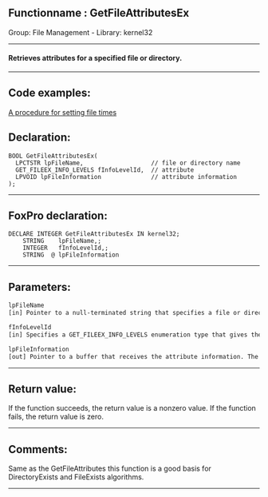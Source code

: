 <link rel="stylesheet" type="text/css" href="../../css/win32api.css">  
<link rel="stylesheet" href="https://cdnjs.cloudflare.com/ajax/libs/font-awesome/4.7.0/css/font-awesome.min.css">

## Functionname : GetFileAttributesEx
Group: File Management - Library: kernel32    
***  


#### Retrieves attributes for a specified file or directory.
***  


## Code examples:
[A procedure for setting file times](../../samples/sample_128.md)  

## Declaration:
```foxpro  
BOOL GetFileAttributesEx(
  LPCTSTR lpFileName,                   // file or directory name
  GET_FILEEX_INFO_LEVELS fInfoLevelId,  // attribute
  LPVOID lpFileInformation              // attribute information
);  
```  
***  


## FoxPro declaration:
```foxpro  
DECLARE INTEGER GetFileAttributesEx IN kernel32;
	STRING    lpFileName,;
	INTEGER   fInfoLevelId,;
	STRING  @ lpFileInformation  
```  
***  


## Parameters:
```txt  
lpFileName
[in] Pointer to a null-terminated string that specifies a file or directory.

fInfoLevelId
[in] Specifies a GET_FILEEX_INFO_LEVELS enumeration type that gives the set of attribute information to obtain.

lpFileInformation
[out] Pointer to a buffer that receives the attribute information. The type of attribute information stored into this buffer is determined by the value of fInfoLevelId.  
```  
***  


## Return value:
If the function succeeds, the return value is a nonzero value. If the function fails, the return value is zero. 
  
***  


## Comments:
Same as the GetFileAttributes this function is a good basis for DirectoryExists and FileExists algorithms.  
  
***  

